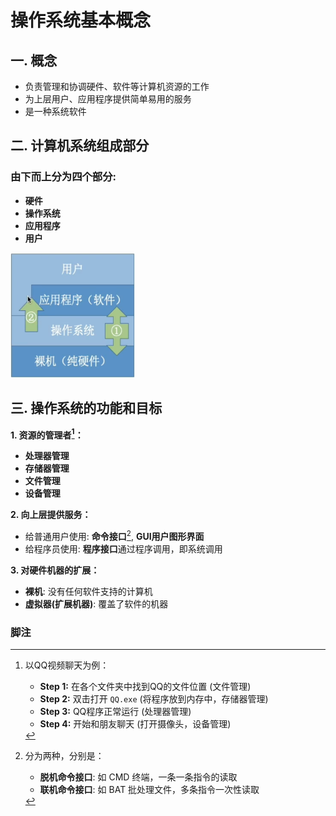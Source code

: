 # 操作系统基本概念

## 一. 概念  
- 负责管理和协调硬件、软件等计算机资源的工作  
- 为上层用户、应用程序提供简单易用的服务  
- 是一种系统软件

## 二. 计算机系统组成部分
### 由下而上分为四个部分:
- **硬件**
- **操作系统**
- **应用程序**
- **用户**

<img src="img/组成.png" width="200" height="200" />


## 三. 操作系统的功能和目标
**1. 资源的管理者[^exemple1]：**  
- **处理器管理**  
- **存储器管理**  
- **文件管理**  
- **设备管理**

**2. 向上层提供服务：**  
- 给普通用户使用: **命令接口**[^命令接口], **GUI用户图形界面**  
- 给程序员使用: **程序接口**通过程序调用，即系统调用

**3. 对硬件机器的扩展：**  
- **裸机**: 没有任何软件支持的计算机  
- **虚拟器(扩展机器)**: 覆盖了软件的机器


### 脚注
[^exemple1]: 以QQ视频聊天为例：  
    - **Step 1:** 在各个文件夹中找到QQ的文件位置 (文件管理)  
    - **Step 2:** 双击打开 `QQ.exe` (将程序放到内存中，存储器管理)  
    - **Step 3:** QQ程序正常运行 (处理器管理)  
    - **Step 4:** 开始和朋友聊天 (打开摄像头，设备管理)  

[^命令接口]: 分为两种，分别是：  
    - **脱机命令接口**: 如 CMD 终端，一条一条指令的读取  
    - **联机命令接口**: 如 BAT 批处理文件，多条指令一次性读取
